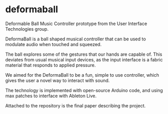 # deformaball

Deformable Ball Music Controller prototype from the User Interface Technologies group.

DeformaBall is a ball shaped musical controller that can be used to modulate audio when touched and squeezed.

The ball explores some of the gestures that our hands are capable of. This deviates from usual musical input devices, as the input interface is a fabric material that responds to applied pressure.

We aimed for the DeformaBall to be a fun, simple to use controller, which gives the user a novel way to interact with sound.

The technology is implemented with open-source Arduino code, and using max patches to interface with Ableton Live.

Attached to the repository is the final paper describing the project.
